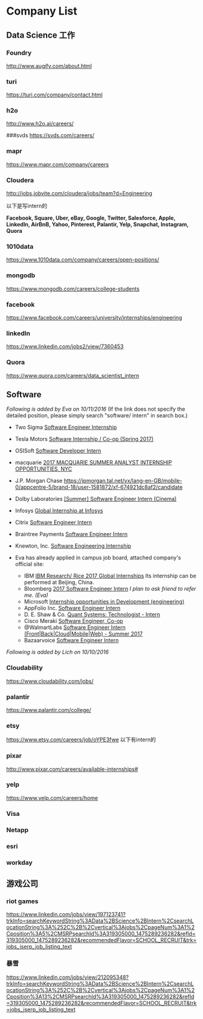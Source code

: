# Company List

## Data Science 工作
### Foundry
http://www.augify.com/about.html

### turi
https://turi.com/company/contact.html

### h2o
http://www.h2o.ai/careers/

###svds
https://svds.com/careers/

### mapr
https://www.mapr.com/company/careers

### Cloudera
http://jobs.jobvite.com/cloudera/jobs/team?d=Engineering

以下是写intern的

**Facebook, Square, Uber, eBay, Google, Twitter, Salesforce, Apple, LinkedIn, AirBnB, Yahoo, Pinterest, Palantir, Yelp, Snapchat, Instagram, Quora**

### 1010data
https://www.1010data.com/company/careers/open-positions/

### mongodb
https://www.mongodb.com/careers/college-students

### facebook
https://www.facebook.com/careers/university/internships/engineering

### linkedln
https://www.linkedin.com/jobs2/view/7360453

### Quora
https://www.quora.com/careers/data_scientist_intern


## Software

*Following is added by Eva on 10/11/2016* (If the link does not specify the detailed position, please simply search "software/ intern" in search box.)

- Two Sigma
  [Software Engineer Internship](https://careers.twosigma.com/)

- Tesla Motors
  [Software Internship / Co-op (Spring 2017)](https://www.tesla.com/careers/job/software-internship-co-opspring2017-42199)

- OSISoft
  [Software Developer Intern](http://www.osisoft.com/about-osisoft/careers/job-search/)

- macquarie
  [2017 MACQUARIE SUMMER ANALYST INTERNSHIP OPPORTUNITIES, NYC](http://www.macquarie.com/us/about/careers)

- J.P. Morgan Chase
  https://jpmorgan.tal.net/vx/lang-en-GB/mobile-0/appcentre-5/brand-18/user-1581872/xf-674921dc8af2/candidate

- Dolby Laboratories
  [[Summer] Software Engineer Intern (Cinema)](https://career4.successfactors.com/sfcareer/jobreqcareer?jobId=22961&company=Dolby&username=)

- Infosys 
  [Global Internship at Infosys](https://www.infosys.com/instep/apply-now/default.asp)

- Citrix 
  [Software Engineer Intern](https://jobs.citrix.com/job/CITRA00586811/Software-Engineer-Intern-Microsoft-Solutions)

- Braintree Payments 
  [Software Engineer Intern](http://grnh.se/1vtuim1)

- Knewton, Inc.
  [Software Engineering Internship](https://jobs.lever.co/knewton/68af562f-61d2-4e66-bcda-7f6ffc85b445)

- Eva has already applied in campus job board, attached company's official site:
  - IBM  [IBM Research/ Rice 2017 Global Internships](http://www.IBMCampusUS.com) Its internship can be performed at Beijing, China.
  - Bloomberg [2017 Software Engineer Intern](http://careers.bloomberg.com) *I plan to ask friend to refer me. (Eva)*
  - Microsoft [Internship opportunities in Development (engineering)](https://careers.microsoft.com/students)
  - AppFolio Inc. [Software Engineer Intern](http://www.appfolioinc.com/)
  - D. E. Shaw & Co. [Quant Systems: Technologist - Intern](http://www.deshaw.com)
  - Cisco Meraki [Software Engineer, Co-op](http://meraki.cisco.com)
  - @WalmartLabs [Software Engineer Intern (Front|Back|Cloud|Mobile|Web) - Summer 2017](http://www.walmartlabs.com)
  - Bazaarvoice [Software Engineer Intern](http://www.bazaarvoice.com)






*Following is added by Lich on 10/10/2016*
### Cloudability
https://www.cloudability.com/jobs/

### palantir
https://www.palantir.com/college/

### etsy
https://www.etsy.com/careers/job/oYPE3fwe
以下有intern的

### pixar
http://www.pixar.com/careers/available-internships#

### yelp
https://www.yelp.com/careers/home

### Visa

### Netapp

### esri

### workday


## 游戏公司
### riot games
https://www.linkedin.com/jobs/view/197123741?trkInfo=searchKeywordString%3AData%2BScience%2BIntern%2CsearchLocationString%3A%252C%2B%2Cvertical%3Ajobs%2CpageNum%3A1%2Cposition%3A5%2CMSRPsearchId%3A319305000_1475289236282&refId=319305000_1475289236282&recommendedFlavor=SCHOOL_RECRUIT&trk=jobs_jserp_job_listing_text

### 暴雪
https://www.linkedin.com/jobs/view/212095348?trkInfo=searchKeywordString%3AData%2BScience%2BIntern%2CsearchLocationString%3A%252C%2B%2Cvertical%3Ajobs%2CpageNum%3A1%2Cposition%3A13%2CMSRPsearchId%3A319305000_1475289236282&refId=319305000_1475289236282&recommendedFlavor=SCHOOL_RECRUIT&trk=jobs_jserp_job_listing_text
